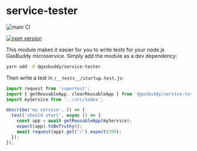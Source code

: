 service-tester
===============

![main CI](https://github.com/gas-buddy/service-tester/actions/workflows/nodejs.yml/badge.svg)

[![npm version](https://badge.fury.io/js/@gasbuddy%service-tester.svg)](https://badge.fury.io/js/@gasbuddy%2Fservice-tester)

This module makes it easier for you to write tests for your node.js GasBuddy microservice. Simply add
the module as a dev dependency:

```sh
yarn add -D @gasbuddy/service-tester
```

Then write a test in ```/__tests__/startup.test.js```:

```ts
import request from 'supertest';
import { getReusableApp, clearReusableApp } from '@gasbuddy/service-tester';
import myService from '../src/index';

describe('my service', () => {
  test('should start', async () => {
    const app = await getReusableApp(myService);
    expect(app).toBeTruthy();
    await request(app).get('/').expect(200);
  });
});
```

